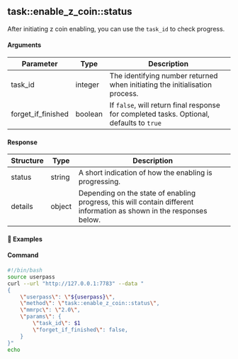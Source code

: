 ## task::enable_z_coin::status

After initiating z coin enabling, you can use the `task_id` to check progress.


#### Arguments

| Parameter          | Type    | Description                                                                               |
| ------------------ | ------- | ----------------------------------------------------------------------------------------- |
| task_id            | integer | The identifying number returned when initiating the initialisation process.               |
| forget_if_finished | boolean | If `false`, will return final response for completed tasks. Optional, defaults to `true`  |


#### Response

| Structure              | Type              | Description                                                                                                           |
| ---------------------- | ----------------- | --------------------------------------------------------------------------------------------------------------------- |
| status                 | string            | A short indication of how the enabling is progressing.                                                                |
| details                | object            | Depending on the state of enabling progress, this will contain different information as shown in the responses below. |


#### :pushpin: Examples

#### Command

```bash
#!/bin/bash
source userpass
curl --url "http://127.0.0.1:7783" --data "
{
    \"userpass\": \"${userpass}\",
    \"method\": \"task::enable_z_coin::status\",
    \"mmrpc\": \"2.0\",
    \"params\": {
        \"task_id\": $1
        \"forget_if_finished\": false,
    }
}"
echo
```



<div style="margin-top: 0.5rem;">

<collapse-text hidden title="Response">

#### Response (ActivatingCoin - enabling has started)

```json
{
  "mmrpc": "2.0",
  "result": {
    "status": "InProgress",
    "details": "ActivatingCoin"
  },
  "id": null
}
```

</collapse-text>

</div>



<div style="margin-top: 0.5rem;">

<collapse-text hidden title="Response">

#### Response (UpdatingBlocksCache)

```json
{
  "mmrpc": "2.0",
  "result": {
    "status": "InProgress",
    "details": {
      "UpdatingBlocksCache": {
        "current_scanned_block": 265930,
        "latest_block": 269656
      }
    }
  },
  "id": null
}

```

</collapse-text>

</div>




<div style="margin-top: 0.5rem;">

<collapse-text hidden title="Response">

#### Response (BuildingWalletDb)

```json
{
  "mmrpc": "2.0",
  "result": {
    "status": "InProgress",
    "details": {
      "BuildingWalletDb": {
        "current_scanned_block": 265311,
        "latest_block": 269656
      }
    }
  },
  "id": null
}
```

</collapse-text>

</div>



<div style="margin-top: 0.5rem;">

<collapse-text hidden title="Response">

#### Response (Enabling complete)

```json
{
  "mmrpc": "2.0",
  "result": {
    "status": "Ok",
    "details": {
      "ticker": "ZOMBIE",
      "current_block": 269657,
      "wallet_balance": {
        "wallet_type": "Iguana",
        "address": "zs1e3puxpnal8ljjrqlxv4jctlyndxnm5a3mj5rarjvp0qv72hmm9caduxk9asu9kyc6erfx4zsauj",
        "balance": {
          "spendable": "29.99989008",
          "unspendable": "0"
        }
      }
    }
  },
  "id": null
}
```

</collapse-text>

</div>



<div style="margin-top: 0.5rem;">

<collapse-text hidden title="Response">

#### Response (no Zcash Params)

```json
{
	"mmrpc": "2.0",
	"result": {
		"status": "Error",
		"details": {
			"error": "Error on platform coin ZOMBIE creation: ZCashParamsNotFound",
			"error_path": "lib.z_coin_activation.z_coin",
			"error_trace": "lib:103] z_coin_activation:192] z_coin:761]",
			"error_type": "CoinCreationError",
			"error_data": {
				"ticker": "ZOMBIE",
				"error": "ZCashParamsNotFound"
			}
		}
	},
	"id": null
}
```

</collapse-text>

</div>


<div style="margin-top: 0.5rem;">

<collapse-text hidden title="Response">

#### Response (error - no such task)

You'll see this if the task number does not exist, or the task has already completed.

```json
{
  "mmrpc": "2.0",
  "error": "No such task '1'",
  "error_path": "init_standalone_coin",
  "error_trace": "init_standalone_coin:119]",
  "error_type": "NoSuchTask",
  "error_data": 1,
  "id": null
}

```

</collapse-text>

</div>
